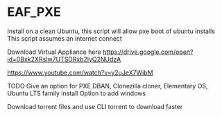 # EAF_PXE

Install on a clean Ubuntu, this script will allow pxe boot of ubuntu installs
This script assumes an internet connect

Download Virtual Appliance here
https://drive.google.com/open?id=0Bxk2XRsIw7UTSDRxb2lyQ2NUdzA

https://www.youtube.com/watch?v=y2uJeX7WibM


TODO
Give an option for PXE DBAN, Clonezilla cloner, Elementary OS,
                   Ubuntu LTS family install 
                   Option to add windows

Download torrent files and use CLI torrent to download faster



